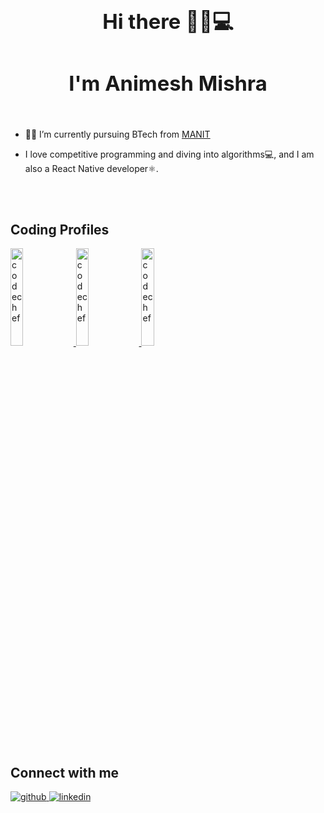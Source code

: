   
### <div align="center"><h1> Hi there 👋👨💻</h1></div>  
### <div align="center"> <h1> I'm Animesh Mishra </h1></div>  
  <br/>

- 👨‍🎓 I’m currently pursuing BTech from [MANIT](http://www.manit.ac.in/)  
  

- I love competitive programming and diving into algorithms💻, and I am also a React Native developer⚛️.
  

<br/>  




</td></tr></table>
<br/>  
<h2>Coding Profiles </h2>   
<div align="left">
<a href="https://codeforces.com/profile/animesh_30" target="_blank">
<img src=https://codeforces.org/s/0/images/codeforces-sponsored-by-ton.png width=20% alt=codechef  />
</a>  
<a href="https://leetcode.com/u/animesh_30/" target="_blank">
<img src=https://miro.medium.com/v2/resize:fit:1400/1*gBkMCGTAdSk4tu17SCa7RQ.png width=20% alt=codechef  />
</a>  
<a href="https://www.codechef.com/users/code_crafterr" target="_blank">
<img src=https://cdn.codechef.com/sites/all/themes/abessive/cc-logo.png width=20% alt=codechef  />
</a>
</div>  
<br/>
<h2>Connect with me</h2>  
<div align="left">
<a href="https://github.com/animesh30-dev" target="_blank">
<img src=https://img.shields.io/badge/github-%2324292e.svg?&style=for-the-badge&logo=github&logoColor=white alt=github style="margin-bottom: 5px;" />
</a>
<a href="https://www.linkedin.com/in/animesh-mishra-a510b8257/" target="_blank">
<img src=https://img.shields.io/badge/linkedin-%231E77B5.svg?&style=for-the-badge&logo=linkedin&logoColor=white alt=linkedin style="margin-bottom: 5px;" />
</a>  
</div>  
 
<br/>

